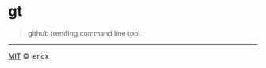 # gt

> github trending command line tool.

---

[MIT](https://opensource.org/licenses/MIT) © lencx
